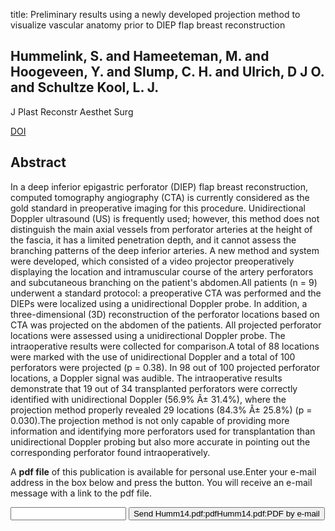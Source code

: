 title: Preliminary results using a newly developed projection method to visualize vascular anatomy prior to DIEP flap breast reconstruction

## Hummelink, S. and Hameeteman, M. and Hoogeveen, Y. and Slump, C. H. and Ulrich, D J O. and Schultze Kool, L. J.
J Plast Reconstr Aesthet Surg

<a href="https://doi.org/10.1016/j.bjps.2014.11.006">DOI</a>

## Abstract
In a deep inferior epigastric perforator (DIEP) flap breast reconstruction, computed tomography angiography (CTA) is currently considered as the gold standard in preoperative imaging for this procedure. Unidirectional Doppler ultrasound (US) is frequently used; however, this method does not distinguish the main axial vessels from perforator arteries at the height of the fascia, it has a limited penetration depth, and it cannot assess the branching patterns of the deep inferior arteries. A new method and system were developed, which consisted of a video projector preoperatively displaying the location and intramuscular course of the artery perforators and subcutaneous branching on the patient's abdomen.All patients (n = 9) underwent a standard protocol: a preoperative CTA was performed and the DIEPs were localized using a unidirectional Doppler probe. In addition, a three-dimensional (3D) reconstruction of the perforator locations based on CTA was projected on the abdomen of the patients. All projected perforator locations were assessed using a unidirectional Doppler probe. The intraoperative results were collected for comparison.A total of 88 locations were marked with the use of unidirectional Doppler and a total of 100 perforators were projected (p = 0.38). In 98 out of 100 projected perforator locations, a Doppler signal was audible. The intraoperative results demonstrate that 19 out of 34 transplanted perforators were correctly identified with unidirectional Doppler (56.9% Â± 31.4%), where the projection method properly revealed 29 locations (84.3% Â± 25.8%) (p = 0.030).The projection method is not only capable of providing more information and identifying more perforators used for transplantation than unidirectional Doppler probing but also more accurate in pointing out the corresponding perforator found intraoperatively.

A <b>pdf file</b> of this publication is available for personal use.Enter your e-mail address in the box below and press the button. You will receive an e-mail message with a link to the pdf file.
<form action="sender.php">  <input type="text" name="email">  <input type="submit" value="Send Humm14.pdf:pdfHumm14.pdf:PDF by e-mail"></form>